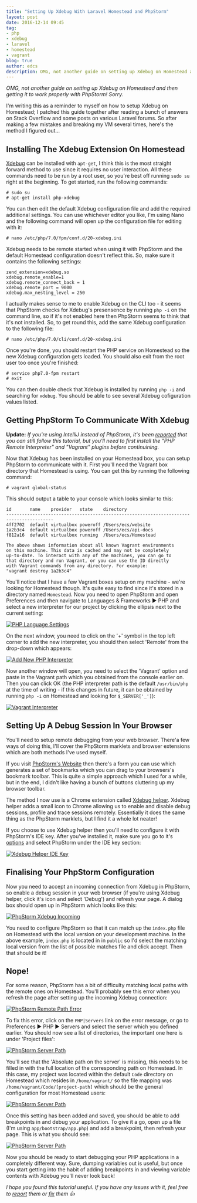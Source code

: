 ```yaml
---
title: "Setting Up Xdebug With Laravel Homestead and PhpStorm"
layout: post
date: 2016-12-14 09:45
tag:
- php
- xdebug
- laravel
- homestead
- vagrant
blog: true
author: edcs
description: OMG, not another guide on setting up Xdebug on Homestead and then getting it to work properly with PhpStorm! Sorry.
---
```


_OMG, not another guide on setting up Xdebug on Homestead and then getting it to work properly with PhpStorm! Sorry._

I'm writing this as a reminder to myself on how to setup Xdebug on Homestead; I patched this guide together after 
reading a bunch of answers on Stack Overflow and some posts on various Laravel forums. So after making a few mistakes and breaking my VM several times, here's the method I figured out...

## Installing The Xdebug Extension On Homestead

[Xdebug](https://xdebug.org) can be installed with `apt-get`, I think this is the most straight forward method to use
since it requires no user interaction. All these commands need to be run by a root user, so you're best off running
`sudo su` right at the beginning. To get started, run the following commands:

```
# sudo su
# apt-get install php-xdebug
```

You can then edit the default Xdebug configuration file and add the required additional settings. You can use whichever
editor you like, I'm using Nano and the following command will open up the configuration file for editing with it:

```
# nano /etc/php/7.0/fpm/conf.d/20-xdebug.ini
```

Xdebug needs to be remote started when using it with PhpStorm and the default Homestead configuration doesn't reflect 
this. So, make sure it contains the following settings:

```
zend_extension=xdebug.so
xdebug.remote_enable=1
xdebug.remote_connect_back = 1
xdebug.remote_port = 9000
xdebug.max_nesting_level = 250
```

I actually makes sense to me to enable Xdebug on the CLI too - it seems that PhpStorm checks for Xdebug's presensence by
running `php -i` on the command line, so if it's not enabled here then PhpStorm seems to think that it's not installed. So,
to get round this, add the same Xdebug configuration to the following file:

```
# nano /etc/php/7.0/cli/conf.d/20-xdebug.ini
```

Once you're done, you should restart the PHP service on Homestead so the new Xdebug configuration gets loaded. You
should also exit from the root user too once you're finished:

```
# service php7.0-fpm restart
# exit
```

You can then double check that Xdebug is installed by running `php -i` and searching for `xdebug`. You should be able to
see several Xdebug cofiguration values listed.

## Getting PhpStorm To Communicate With Xdebug

**Update:** _If you're using IntelliJ instead of PhpStorm, it's been 
[reported](https://github.com/edcs/edcs.github.io/issues/2) that you can still follow this tutorial, but
you'll need to first install the "PHP Remote Interpreter" and "Vagrant" plugins before continuining._

Now that Xdebug has been installed on your Homestead box, you can setup PhpStorm to communicate with it. First you'll
need the Vagrant box directory that Homestead is using. You can get this by running the following command:

```
# vagrant global-status
```

This should output a table to your console which looks similar to this:

```
id       name    provider   state    directory
----------------------------------------------------------------------------------------
4ff2702  default virtualbox poweroff /Users/ecs/website
1a2b3c4  default virtualbox poweroff /Users/ecs/api-docs
f812a16  default virtualbox running  /Users/ecs/Homestead

The above shows information about all known Vagrant environments
on this machine. This data is cached and may not be completely
up-to-date. To interact with any of the machines, you can go to
that directory and run Vagrant, or you can use the ID directly
with Vagrant commands from any directory. For example:
"vagrant destroy 1a2b3c4"
```

You'll notice that I have a few Vagrant boxes setup on my machine - we're looking for Homestead though. It's quite
easy to find since it's stored in a directory named `Homestead`. Now you need to open PhpStorm and open Preferences and 
then navigate to Languages & Frameworks :arrow_forward: PHP and select a new interpreter for our project by clicking the 
ellipsis next to the current setting:

[![PHP Language Settings](/assets/img/setting-up-xdebug-with-phpstorm-and-laravel-homestead/phpstorm-php-language-settings.png)](/assets/img/setting-up-xdebug-with-phpstorm-and-laravel-homestead/phpstorm-php-language-settings.png)

On the next window, you need to click on the '+' symbol in the top left corner to add the new interpreter, you should
then select 'Remote' from the drop-down which appears:

[![Add New PHP Interpreter](/assets/img/setting-up-xdebug-with-phpstorm-and-laravel-homestead/phpstorm-new-interpreter.png)](/assets/img/setting-up-xdebug-with-phpstorm-and-laravel-homestead/phpstorm-new-interpreter.png)

Now another window will open, you need to select the 'Vagrant' option and paste in the Vagrant path which you obtained
from the console earlier on. Then you can click OK (the PHP interpreter path is the default `/usr/bin/php` at the time of
writing - if this changes in future, it can be obtained by running `php -i` on Homestead and looking for
`$_SERVER['_']`):

[![Vagrant Interpreter](/assets/img/setting-up-xdebug-with-phpstorm-and-laravel-homestead/phpstorm-vagrant-interpreter.png)](/assets/img/setting-up-xdebug-with-phpstorm-and-laravel-homestead/phpstorm-vagrant-interpreter.png)

## Setting Up A Debug Session In Your Browser

You'll need to setup remote debugging from your web browser. There'a few ways of doing this, I'll cover the PhpStorm
marklets and browser extensions which are both methods I've used myself.

If you visit [PhpStorm's Website](https://www.jetbrains.com/phpstorm/marklets/) then there's a form you can use which 
generates a set of bookmarks which you can drag to your browsers's bookmark toolbar. This is quite a simple approach 
which I used for a while, but in the end, I didn't like having a bunch of buttons cluttering up my browser toolbar.

The method I now use is a Chrome extension called
[Xdebug helper](https://chrome.google.com/webstore/detail/xdebug-helper/eadndfjplgieldjbigjakmdgkmoaaaoc). Xdebug helper
adds a small icon to Chrome allowing us to enable and disable debug sessions, profile and trace sessions remotely.
Essentially it does the same thing as the PhpStorm marklets, but I find it a whole lot neater!

If you choose to use Xdebug helper then you'll need to configure it with PhpStorm's IDE key. After you've installed it,
make sure you go to it's [options](chrome-extension://eadndfjplgieldjbigjakmdgkmoaaaoc/options.html) and select PhpStorm
under the IDE key section:

[![Xdebug Helper IDE Key](/assets/img/setting-up-xdebug-with-phpstorm-and-laravel-homestead/xdebug-helper-ide-key.png)](/assets/img/setting-up-xdebug-with-phpstorm-and-laravel-homestead/xdebug-helper-ide-key.png)

## Finalising Your PhpStorm Configuration

Now you need to accept an incoming connection from Xdebug in PhpStorm, so enable a debug session in your web browser (if 
you're using Xdebug helper, click it's icon and select 'Debug') and refresh your page. A dialog box should open up in 
PhpStorm which looks like this:

[![PhpStorm Xdebug Incoming](/assets/img/setting-up-xdebug-with-phpstorm-and-laravel-homestead/phpstorm-xdebug-incoming.png)](/assets/img/setting-up-xdebug-with-phpstorm-and-laravel-homestead/phpstorm-xdebug-incoming.png)

You need to configure PhpStorm so that it can match up the `index.php` file on Homestead with the local version on your 
development machine. In the above example, `index.php` is located in in `public` so I'd select the matching local 
version from the list of possible matches file and click accept. Then that should be it!

## Nope!

For some reason, PhpStorm has a bit of difficulty matching local paths with the remote ones on Homestead. You'll
probably see this error when you refresh the page after setting up the incoming Xdebug connection:

[![PhpStorm Remote Path Error](/assets/img/setting-up-xdebug-with-phpstorm-and-laravel-homestead/phpstorm-path-mapping-error.png)](/assets/img/setting-up-xdebug-with-phpstorm-and-laravel-homestead/phpstorm-path-mapping-error.png)

To fix this error, click on the `PHP|Servers` link on the error message, or go to Preferences :arrow_forward: PHP
:arrow_forward: Servers and select the server which you defined earlier. You should now see a list of directories, the
important one here is under 'Project files':

[![PhpStorm Server Path](/assets/img/setting-up-xdebug-with-phpstorm-and-laravel-homestead/phpstorm-xdebug-server-before.png)](/assets/img/setting-up-xdebug-with-phpstorm-and-laravel-homestead/phpstorm-xdebug-server-before.png)

You'll see that the 'Absolute path on the server' is missing, this needs to be filled in with the full location of the
corresponding path on Homestead. In this case, my project was located within the default `Code` directory on Homestead
which resides in `/home/vagrant/` so the file mapping was `/home/vagrant/Code/[project-path]` which should be the
general configuration for most Homestead users:

[![PhpStorm Server Path](/assets/img/setting-up-xdebug-with-phpstorm-and-laravel-homestead/phpstorm-xdebug-server.png)](/assets/img/setting-up-xdebug-with-phpstorm-and-laravel-homestead/phpstorm-xdebug-server.png)

Once this setting has been added and saved, you should be able to add breakpoints in and debug your application. To give
it a go, open up a file (I'm using `app/bootstrap/app.php`) and add a breakpoint, then refresh your page. This is what
you should see:

[![PhpStorm Server Path](/assets/img/setting-up-xdebug-with-phpstorm-and-laravel-homestead/phpstorm-xdebug-breakpoint.png)](/assets/img/setting-up-xdebug-with-phpstorm-and-laravel-homestead/phpstorm-xdebug-breakpoint.png)

Now you should be ready to start debugging your PHP applications in a completely different way. Sure, dumping variables
out is useful, but once you start getting into the habit of adding breakpoints in and viewing variable contents with 
Xdebug you'll never look back!

_I hope you found this tutorial useful. If you have any issues with it, feel free to 
[report](https://github.com/edcs/edcs.github.io/issues) them or [fix](https://github.com/edcs/edcs.github.io/pulls) 
them :+1:_
